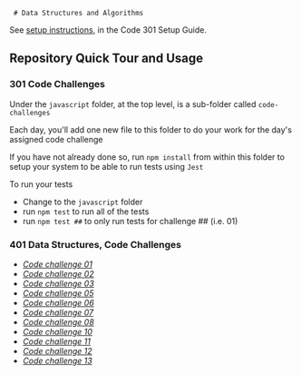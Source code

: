      # Data Structures and Algorithms

See [setup instructions](https://codefellows.github.io/setup-guide/code-301/3-code-challenges), in the Code 301 Setup Guide.

## Repository Quick Tour and Usage

### 301 Code Challenges

Under the `javascript` folder, at the top level, is a sub-folder called `code-challenges`

Each day, you'll add one new file to this folder to do your work for the day's assigned code challenge

If you have not already done so, run `npm install` from within this folder to setup your system to be able to run tests using `Jest`

To run your tests

- Change to the `javascript` folder
- run `npm test` to run all of the tests
- run `npm test ##` to only run tests for challenge ## (i.e. 01)

### 401 Data Structures, Code Challenges

- [*Code challenge 01*](./python/code_challenges/array_reverse/README.md)
- [*Code challenge 02*](./python/code_challenges/array_insert_shift/README.md)
- [*Code challenge 03*](./python/code_challenges/array_binary_search/README.md)
- [*Code challenge 05*](./python/data_structures/linked_list/README.md)
- [*Code challenge 06*](./python/data_structures/linked_list/README.md)
- [*Code challenge 07*](./python/data_structures/linked_list/README.md)
- [*Code challenge 08*](./python/code_challenges/linked_list_zip/README.md)
- [*Code challenge 10*](./python/data_structures/stack_and_queue/README.md)
- [*Code challenge 11*](./python/code_challenges/stack_queue_pseudo/README.md)
- [*Code challenge 12*](./python/code_challenges/stack_queue_animal_shelter/README.md)
- [*Code challenge 13*](./python/code_challenges/stack_queue_brackets/README.md)

